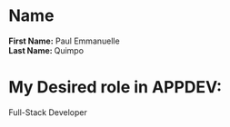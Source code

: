 # Name
<b>First Name:</b> Paul Emmanuelle<br>
<b>Last Name: </b> Quimpo

# My Desired role in APPDEV:
Full-Stack Developer
